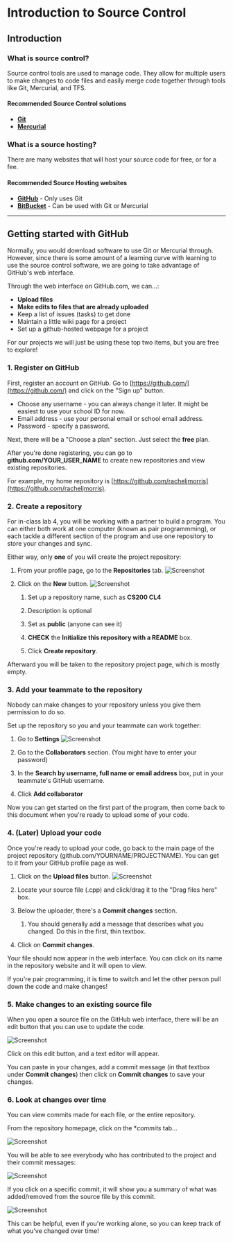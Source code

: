 # Introduction to Source Control

## Introduction

### What is source control?

Source control tools are used to manage code.
They allow for multiple users to make changes to code files
and easily merge code together through tools like Git, Mercurial, and TFS.

#### Recommended Source Control solutions

* [**Git**](https://git-scm.com/)
* [**Mercurial**](https://www.mercurial-scm.org/)

### What is a source hosting?

There are many websites that will host your source code for free,
or for a fee.

#### Recommended Source Hosting websites


* [**GitHub**](https://github.com/) - Only uses Git
* [**BitBucket**](https://bitbucket.org/) - Can be used with Git or Mercurial

---

## Getting started with GitHub

Normally, you would download software to use Git or Mercurial through.
However, since there is some amount of a learning curve with learning to use
the source control software, we are going to take advantage of GitHub's
web interface.

Through the web interface on GitHub.com, we can...:

* **Upload files**
* **Make edits to files that are already uploaded**
* Keep a list of issues (tasks) to get done
* Maintain a little wiki page for a project
* Set up a github-hosted webpage for a project

For our projects we will just be using these top two items, but you are
free to explore!

### 1. Register on GitHub

First, register an account on GitHub. Go to [https://github.com/](https://github.com/)
and click on the "Sign up" button.

* Choose any username - you can always change it later. It might be easiest to use
your school ID for now.
* Email address - use your personal email or school email address.
* Password - specify a password.

Next, there will be a "Choose a plan" section. Just select the **free** plan.

After you're done registering, you can go to **github.com/YOUR_USER_NAME**
to create new repositories and view existing repositories.

For example, my home repository is [https://github.com/racheljmorris](https://github.com/racheljmorris).


### 2. Create a repository

For in-class lab 4, you will be working with a partner to build a program.
You can either both work at one computer (known as pair programmming),
or each tackle a different section of the program and use one repository
to store your changes and sync.

Either way, only **one** of you will create the project repository:

1. From your profile page, go to the **Repositories** tab.
![Screenshot](images/e1-00.png)

2. Click on the **New** button.
![Screenshot](images/e1-01.png)

	1. Set up a repository name, such as **CS200 CL4**
	
	2. Description is optional
	
	3. Set as **public** (anyone can see it)
	
	4. **CHECK** the **Initialize this repository with a README** box.
	
	5. Click **Create repository**.
	
Afterward you will be taken to the repository project page, which is mostly empty.


### 3. Add your teammate to the repository

Nobody can make changes to your repository unless you give them permission to do so.

Set up the repository so you and your teammate can work together:

1. Go to **Settings**
![Screenshot](images/e1-02.png)

2. Go to the **Collaborators** section. (You might have to enter your password)

3. In the **Search by username, full name or email address** box, put in your teammate's GitHub username.

4. Click **Add collaborator**

Now you can get started on the first part of the program, then come
back to this document when you're ready to upload some of your code.


### 4. (Later) Upload your code

Once you're ready to upload your code, go back to the main page of the
project repository (github.com/YOURNAME/PROJECTNAME). You can get to it
from your GitHub profile page as well.

1. Click on the **Upload files** button.
![Screenshot](images/e1-03.png)

2. Locate your source file (.cpp) and click/drag it to the "Drag files here" box.

3. Below the uploader, there's a **Commit changes** section.

	1. You should generally add a message that describes what you changed.
	Do this in the first, thin textbox.
	
4. Click on **Commit changes**.

Your file should now appear in the web interface. You can click on its name
in the repository website and it will open to view.

If you're pair programming, it is time to switch and let the other person
pull down the code and make changes!


### 5. Make changes to an existing source file

When you open a source file on the GitHub web interface, there will be an
edit button that you can use to update the code.

![Screenshot](images/e1-04.png)

Click on this edit button, and a text editor will appear.

You can paste in your changes, add a commit message (in that textbox under **Commit changes**)
then click on **Commit changes** to save your changes.


### 6. Look at changes over time

You can view commits made for each file, or the entire repository.

From the repository homepage, click on the **commits* tab...

![Screenshot](images/e1-05.png)

You will be able to see everybody who has contributed to the project and their
commit messages:

![Screenshot](images/e1-06.png)

If you click on a specific commit, it will show you a summary of
what was added/removed from the source file by this commit.

![Screenshot](images/e1-07.png)

This can be helpful, even if you're working alone, so you can
keep track of what you've changed over time!
